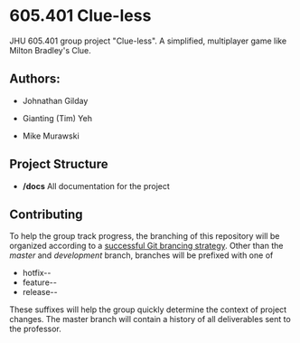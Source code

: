 605.401 Clue-less
=========

JHU 605.401 group project "Clue-less". A simplified, multiplayer game like Milton Bradley's Clue. 

Authors:
---------

* Johnathan Gilday

* Gianting (Tim) Yeh

* Mike Murawski


Project Structure
---------

* **/docs**
	All documentation for the project
	

Contributing
----------

To help the group track progress, the branching of this repository will be organized according to a [successful Git brancing strategy](http://nvie.com/posts/a-successful-git-branching-model/). Other than the *master* and *development* branch, branches will be prefixed with one of 

* hotfix--
* feature--
* release--

These suffixes will help the group quickly determine the context of project changes. The master branch will contain a history of all deliverables sent to the professor. 
